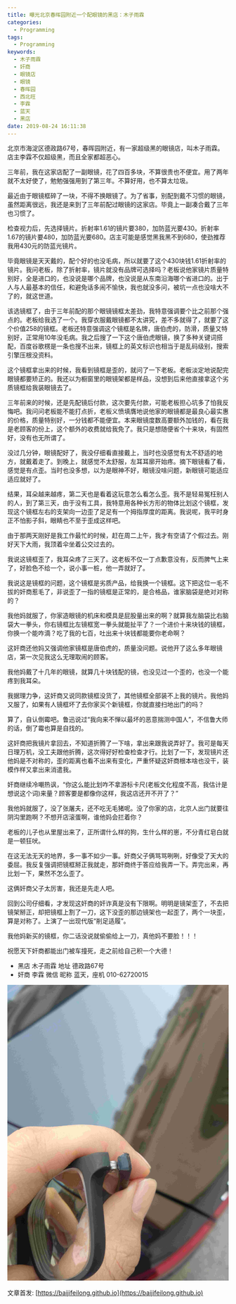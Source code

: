 ```yaml
---
title: 曝光北京春晖园附近一个配眼镜的黑店：木子雨霖
categories:
  - Programming
tags:
  - Programming
keywords:
  - 木子雨霖
  - 奸商
  - 眼镜店
  - 眼镜
  - 春晖园
  - 西北旺
  - 李霖
  - 蓝天
  - 黑店
date: 2019-08-24 16:11:38
---
```


北京市海淀区德政路67号，春晖园附近，有一家超级黑的眼镜店，叫木子雨霖。店主李霖不仅超级黑，而且全家都超恶心。

三年前，我在这家店配了一副眼镜，花了四百多块，不算很贵也不便宜。用了两年就不太好使了，勉勉强强用到了第三年。不算好用，也不算太垃圾。

最近由于眼镜框碎了一块，不得不换眼镜了。为了省事，别配到戴不习惯的眼镜，虽然距离很远，我还是来到了三年前配过眼镜的这家店。毕竟上一副凑合戴了三年也习惯了。

检查视力后，先选择镜片。折射率1.61的镜片要380，加防蓝光要430。折射率1.67的镜片要480，加防蓝光要680。店主可能是感觉黑我黑不到680，使劲推荐我用430元的防蓝光镜片。

<!--more-->

毕竟眼镜是天天戴的，配个好的也没毛病，所以就要了这个430块钱1.61折射率的镜片。我问老板，除了折射率，镜片就没有品牌可选择吗？老板说他家镜片质量特别好，全是进口的，也没说是哪个品牌，也没说是从东南沿海哪个省进口的。出于人与人最基本的信任，和避免话多闹不愉快，我也就没多问，被坑一点也没啥大不了的，就这世道。

该选镜框了，由于三年前配的那个眼镜镜框太差劲，我特意强调要个比之前那个强点的。老板给我选了一个。我穿衣服戴眼镜都不太讲究，差不多就得了，就要了这个价值258的镜框。老板还特意强调这个镜框是名牌，唐伯虎的，防滑，质量又特别好，正常用10年没毛病。我之后搜了一下这个唐伯虎眼镜，换了多种关键词搭配，百度谷歌楞是一条也搜不出来，镜框上的英文标识也相当于是乱码级别，搜索引擎压根没资料。

这个镜框拿出来的时候，我看到镜框是歪的，就问了一下老板。老板淡定地说配完眼镜都要矫正的。我还以为橱窗里的眼镜架都是样品，没想到后来他直接拿这个劣质镜框给我装眼镜去了。

三年前来的时候，还是先配镜后付款，这次要先付款，可能老板担心坑多了怕我反悔吧。我问问老板能不能打点折，老板义愤填膺地说他家的眼镜都是最良心最实惠的价格，质量特别好，一分钱都不能便宜。本来眼镜度数高要额外加钱的，看在我是老顾客的份上，这个额外的收费就给我免了。我只是想随便省个十来块，有固然好，没有也无所谓了。

没过几分钟，眼镜配好了，我没仔细看直接戴上，当时也没感觉有太不舒适的地方，就戴着走了。到晚上，就感觉不太舒服，左耳耳廓开始疼。摘下眼镜看了看，感觉是有点歪。当时也没多想，以为是眼神不好，眼镜没啥问题，新眼镜可能适应适应就好了。

结果，耳朵越来越疼，第二天也是看着这玩意怎么看怎么歪。我不是轻易冤枉别人的人，到了第三天，由于没有工具，我特意用各种长方形的物体比划这个镜框，发现这个镜框左右的支架向一边歪了足足有一个拇指厚度的距离。我说呢，我平时身正不怕影子斜，眼睛也不至于歪成这样吧。

由于那两天刚好是我工作最忙的时候，赶在周二上午，我才有空请了个假过去。刚好天下大雨，我顶着伞坐着公交过去的。

我说这镜框歪了，我耳朵疼了三天了。这老板不仅一丁点歉意没有，反而脾气上来了，好脸色不给一个，说小事一桩，他一弄就好了。

我说这是镜框的问题，这个镜框是劣质产品，给我换一个镜框。这下把这位一毛不拔的奸商惹毛了，非说歪了一指的镜框是正常的，是合格品，谁家脑袋是绝对对称的？

我他妈就服了，你家造眼镜的机床和模具是屁股量出来的啊？就算我左脑袋比右脑袋大一拳头，你右镜框比左镜框宽一拳头就能扯平了？一个进价十来块钱的镜框，你换一个能咋滴？吃了我的七百，吐出来十块钱都能要你老命啊？

这奸商还他妈又强调他家镜框是唐伯虎的，质量没问题。说他开了这么多年眼镜店，第一次见我这么无理取闹的顾客。

我他妈戴了十几年的眼镜，就算几十块钱配的镜，也没见过一个歪的，也没一个能疼到我耳朵。

我据理力争，这奸商又说同款镜框没货了，其他镜框全部装不上我的镜片。我他妈又服了，如果有人镜框坏了去你家买个新镜框，你就直接扫地出门的吗？

算了，自认倒霉吧。鲁迅说过“我向来不惮以最坏的恶意揣测中国人”，不信鲁大师的话，倒了霉也算是自找的。

这奸商把我镜片拿回去，不知道折腾了一下啥，拿出来跟我说弄好了。我可是每天日理万机，没工夫跟他折腾，这次得好好检查检查才行。比划了一下，发现镜片还他妈是不对称的，歪的距离也看不出来有变化，严重怀疑这奸商根本啥也没干，装模作样又拿出来消遣我。

奸商继续冷嘲热讽，“你这么能比划咋不拿游标卡尺(老板文化程度不高，我估计是想说这个词)来量？顾客要是都像你这样，我这店还开不开了？”

我他妈就服了，没了张屠夫，还不吃无毛猪呢。没了你家的店，北京人出门就要往阴沟里跑啊？不想开店滚蛋啊，谁他妈会拦着你？

老板的儿子也从里屋出来了，正所谓什么样的狗，生什么样的崽，不分青红皂白就是一顿狂吠。

在这无法无天的地界，多一事不如少一事。奸商父子俩骂骂咧咧，好像受了天大的委屈。我反复强调把镜框掰正我就走，那奸商终于答应给我弄一下。弄完出来，再比划一下，果然不怎么歪了。

这俩奸商父子太厉害，我还是先走人吧。

回到公司仔细看，才发现这奸商的奸诈真是没有下限啊。明明是镜架歪了，不去把镜架掰正，却把镜框上割了一刀，这下没歪的那边镜架也一起歪了，两个一块歪，算是对称了。上演了一出现代版“削足适履”。 

我他妈新买的镜框，你二话没说就偷偷给上一刀，真他妈不要脸！！！

祝愿天下奸商都能出门被车撞死，走之前给自己积一个大德！

- 黑店 木子雨霖 地址 德政路67号
- 奸商 李霖 微信 昵称 蓝天，座机 010-62720015

![被削过的镜框](https://raw.githubusercontent.com/baijifeilong/resources/master/woodson/1.jpg)

文章首发: [https://baijifeilong.github.io](https://baijifeilong.github.io)
